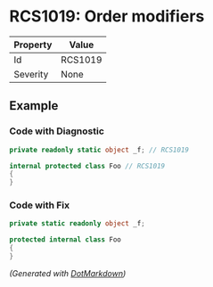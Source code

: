 # RCS1019: Order modifiers

| Property | Value   |
| -------- | ------- |
| Id       | RCS1019 |
| Severity | None    |

## Example

### Code with Diagnostic

```csharp
private readonly static object _f; // RCS1019

internal protected class Foo // RCS1019
{
}
```

### Code with Fix

```csharp
private static readonly object _f;

protected internal class Foo
{
}
```


*\(Generated with [DotMarkdown](http://github.com/JosefPihrt/DotMarkdown)\)*